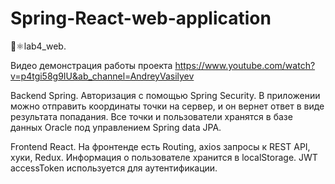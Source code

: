 # Spring-React-web-application
🍃⚛️lab4_web.

Видео демонстрация работы проекта https://www.youtube.com/watch?v=p4tgi58g9IU&ab_channel=AndreyVasilyev

Backend Spring. Авторизация с помощью Spring Security. В приложении можно отправить координаты точки на сервер, и он вернет ответ в виде результата попадания. Все точки и пользователи хранятся в базе данных Oracle под управлением Spring data JPA.

Frontend React. На фронтенде есть Routing, axios запросы к REST API, хуки, Redux. Информация о пользователе хранится в localStorage. JWT accessToken используется для аутентификации.
